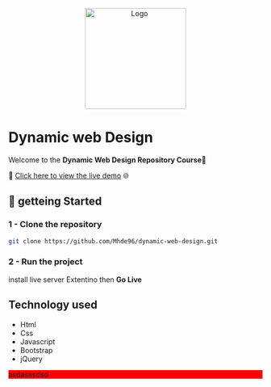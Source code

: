 <p align="center">
    <img src="https://github.githubassets.com/images/modules/logos_page/GitHub-Mark.png" alt="Logo" width="200">
    </img>
</p>
    
# Dynamic web Design 
Welcome to the **Dynamic Web Design Repository Course**🚀

🔗 [Click here to view the live demo](google.com) 🌐

## 🚀 getteing Started

### 1 - Clone the repository

```bash
git clone https://github.com/Mhde96/dynamic-web-design.git
```

### 2 - Run the project

install live server Extentino then **Go Live**

## Technology used

- Html
- Css
- Javascript
- Bootstrap
- jQuery

<div style="background:red">asdasasdsd </div>